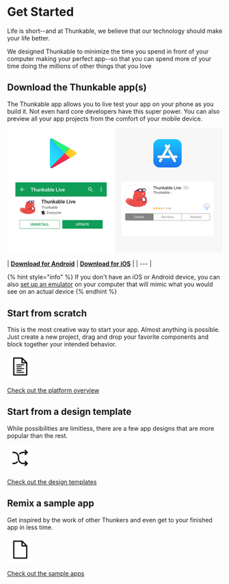 # Get Started

Life is short--and at Thunkable, we believe that our technology should make your life better.

We designed Thunkable to minimize the time you spend in front of your computer making your perfect app--so that you can spend more of your time doing the millions of other things that you love

## Download the Thunkable app\(s\)

The Thunkable app allows you to live test your app on your phone as you build it. Not even hard core developers have this super power. You can also preview all your app projects from the comfort of your mobile device.

![](../../.gitbook/assets/appstorepic_email_small.png)

| [**Download for Android**](https://play.google.com/store/apps/details?id=com.thunkable.live) | [**Download for iOS**](http://appstore.com/thunkablelive) |
| --- |


{% hint style="info" %}
If you don't have an iOS or Android device, you can also [set up an emulator](emulators.md) on your computer that will mimic what you would see on an actual device
{% endhint %}

## Start from scratch

This is the most creative way to start your app. Almost anything is possible. Just create a new project, drag and drop your favorite components and block together your intended behavior.

![](../../.gitbook/assets/template-icon.png)

[Check out the platform overview](tutorials.md)

## Start from a design template

While possibilities are limitless, there are a few app designs that are more popular than the rest.

![](../../.gitbook/assets/remix-icon.png)

[Check out the design templates](design-templates.md)

## Remix a sample app

Get inspired by the work of other Thunkers and even get to your finished app in less time.

![](../../.gitbook/assets/blank-icon.png)

[Check out the sample apps](sample-apps.md)



